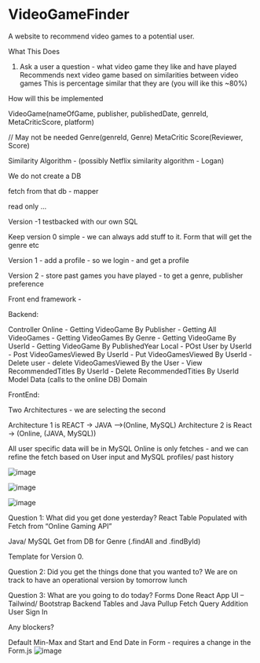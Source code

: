 # VideoGameFinder
A website to recommend video games to a potential user. 

What This Does

1. Ask a user a question - what video game they like and have played
     Recommends next video game based on similarities between video games
     This is percentage similar that they are (you will ike this ~80%)


How will this be implemented

VideoGame(nameOfGame, publisher, publishedDate, genreId, MetaCriticScore, platform)

// May not be needed
Genre(genreId, Genre)
MetaCritic Score(Reviewer, Score)

Similarity Algorithm - (possibly Netflix similarity algorithm - Logan)

We do not create a DB 

fetch from that db - 
mapper 


read only ... 

Version -1 testbacked with our own SQL

Keep version 0 simple - we can always add stuff to it.
Form that will get the genre etc

Version 1 - add a profile - so we login - and get a profile

Version 2 - store past games you have played - to get a genre, publisher preference

Front end framework - 

Backend:

Controller 
Online
     - Getting VideoGame By Publisher
     - Getting All VideoGames
     - Getting VideoGames By Genre
     - Getting VideoGame By UserId
     - Getting VideoGame By PublishedYear
Local
     - POst User by UserId
     - Post VideoGamesViewed By UserId
     - Put VideoGamesViewed By UserId
     - Delete user
     - delete VideoGamesViewed By the User
     - View RecommendedTitles By UserId
     - Delete RecommendedTities By UserId
Model
Data (calls to the online DB)
Domain

FrontEnd:


Two Architectures - we are selecting the second

Architecture 1 is REACT -> JAVA -->(Online, MySQL)
Architecture 2 is React -> (Online, (JAVA, MySQL))

All user specific data will be in MySQL
Online is only fetches - and we can refine the fetch based on User input and MySQL profiles/ past history



![image](https://github.com/LoganHajdukiewicz/VideoGameFinder/assets/33878973/20415de0-a8f7-4e8d-b7a8-bc8c4a8814be)

![image](https://github.com/LoganHajdukiewicz/VideoGameFinder/assets/33878973/c031def4-35cb-45f2-b0a2-5b4589dc9ee4)

![image](https://github.com/LoganHajdukiewicz/VideoGameFinder/assets/33878973/afc07f1b-df60-4b2d-b83d-2e5e81400d5a)

Question 1: What did you get done yesterday? 
 React Table 
 Populated with Fetch from “Online Gaming API”

 Java/ MySQL Get from DB for Genre (.findAll and .findById)

 Template for Version 0.



Question 2: Did you get the things done that you wanted to? 
We are on track to have an operational version by tomorrow lunch

Question 3: What are you going to do today? 
Forms Done
React App 
UI – Tailwind/ Bootstrap
Backend Tables and Java Pullup
Fetch Query Addition
User Sign In 

Any blockers? 



Default Min-Max and Start and End Date in Form - requires a change in the Form.js
![image](https://github.com/LoganHajdukiewicz/VideoGameFinder/assets/33878973/8198c44d-43fc-47d4-9e43-5a77d0eae0e8)
